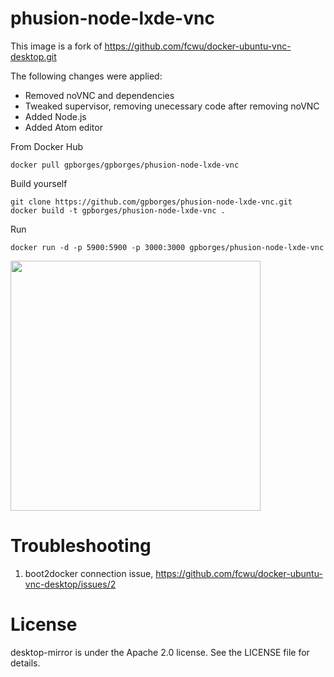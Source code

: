 phusion-node-lxde-vnc
=====================

This image is a fork of https://github.com/fcwu/docker-ubuntu-vnc-desktop.git

The following changes were applied:

- Removed noVNC and dependencies
- Tweaked supervisor, removing unecessary code after removing noVNC
- Added Node.js
- Added Atom editor

From Docker Hub
```
docker pull gpborges/gpborges/phusion-node-lxde-vnc
```

Build yourself
```
git clone https://github.com/gpborges/phusion-node-lxde-vnc.git
docker build -t gpborges/phusion-node-lxde-vnc .
```

Run
```
docker run -d -p 5900:5900 -p 3000:3000 gpborges/phusion-node-lxde-vnc
```

<img src="https://raw.github.com/gpborges/phusion-node-lxde-vnc/master/screenshots/phusion-node-lxde-vnc-desktop.png" width=400/>


Troubleshooting
==================

1. boot2docker connection issue, https://github.com/fcwu/docker-ubuntu-vnc-desktop/issues/2


License
==================

desktop-mirror is under the Apache 2.0 license. See the LICENSE file for details.
